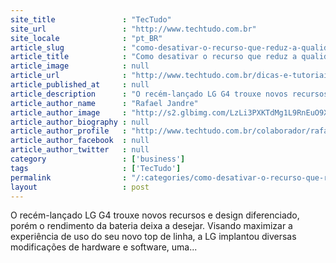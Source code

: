 ```yaml
---
site_title               : "TecTudo"
site_url                 : "http://www.techtudo.com.br"
site_locale              : "pt_BR"
article_slug             : "como-desativar-o-recurso-que-reduz-a-qualidade-grafica-dos-jogos-no-lg-g4"
article_title            : "Como desativar o recurso que reduz a qualidade gráfica dos jogos no LG G4?"
article_image            : null
article_url              : "http://www.techtudo.com.br/dicas-e-tutoriais/noticia/2015/06/como-desativar-o-recurso-que-reduz-a-qualidade-grafica-dos-jogos-no-lg-g4.html"
article_published_at     : null
article_description      : "O recém-lançado LG G4 trouxe novos recursos e design diferenciado, porém o rendimento da bateria deixa a desejar. Visando maximizar a experiência de uso do seu novo top de linha, a LG implantou diversas modificações de hardware e software, uma..."
article_author_name      : "Rafael Jandre"
article_author_image     : "http://s2.glbimg.com/LzLi3PXKTdMg1L9RnEuO9XPvX5c=/30x30/s2.glbimg.com/FG2aO0_n-yXdURyjz6-LjvGJ63A=/0x0:140x140/75x75/s.glbimg.com/po/tt2/f/original/2013/01/22/foto_rafael_jandre.jpeg"
article_author_biography : null
article_author_profile   : "http://www.techtudo.com.br/colaborador/rafael-jandre.html"
article_author_facebook  : null
article_author_twitter   : null
category                 : ['business']
tags                     : ['TecTudo']
permalink                : "/:categories/como-desativar-o-recurso-que-reduz-a-qualidade-grafica-dos-jogos-no-lg-g4/"
layout                   : post
---
```


O recém-lançado LG G4 trouxe novos recursos e design diferenciado, porém o rendimento da bateria deixa a desejar. Visando maximizar a experiência de uso do seu novo top de linha, a LG implantou diversas modificações de hardware e software, uma...
